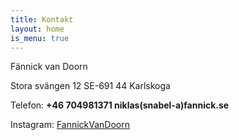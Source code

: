 ```yaml
---
title: Kontakt
layout: home
is_menu: true
---
```


Fännick van Doorn

Stora svängen 12
SE-691 44 Karlskoga

Telefon: **+46 704981371
niklas(snabel-a)fannick.se**

Instagram: [FannickVanDoorn](https://www.instagram.com/fannickvandoorn/)

